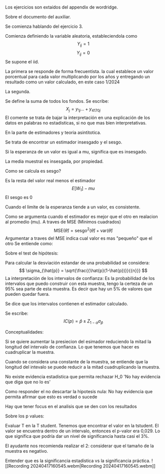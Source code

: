 Los ejercicios son extaidos del appendix de wordridge.

Sobre el documento del auxiliar.

Se comienza hablando del ejercicio 3.

Comienza definiendo la variable aleatoria, estableciendola como $$Y_{ij} = 1 $$$$ Y_{ij} = 0 $$ Se supone el iid. 

La primera se responde de forma frecuentista. la cual establece un valor porcentual para cada valor multiplicando por los años y entregando un resultado como un valor calculado, en este caso 1/2024 

La segunda.

Se define la suma de todos los fondos. Se escribe: $$ X_j = y_{1j}...+ y_{4170j} $$ El comente se trata de bajar la interpretación en una explicación de los datos en palabras no estadisticas, si no que mas bien interpretativas.

En la parte de estimadores y teoria asintitotica.

Se trata de encontrar un estimador insesgado y el sesgo.

Si la esperanza de un valor es igual a mu, significa que es insesgado.

La media muestral es insesgada, por propiedad.

Como se calcula es sesgo?

Es la resta del valor real menos el estimador
$$ E[W_1] - mu $$ El sesgo es 0

Cuando el limite de la esperanza tiende a un valor, es consistente.

Como se argumenta cuando el estimador es mejor que el otro en realacion al promedio (mu).
A traves de MSE (Mínimos cuadrados) $$
\text{MSE} (\hat{\theta}) = \text{sesgo}^2 (\hat{\theta}) + \text{var} (\hat{\theta})
$$
Argumentar a traves del MSE indica cual valor es mas "pequeño" que el otro
Se entiende como: 

Sobre el test de hipótesis:

Para calcular la desviación estandar de una probabilidad se considera:
$$
\sigma_{\hat{p}} = \sqrt{\frac{{\hat{p}(1-\hat{p})}}{{n}}}
$$La interpretación de los intervalos de confianza:
Es la probabilidad de los intervalos que puedo construir con esta muestra, tengo la certeza de un 95% sea parte de esta muestra. Es decir que hay un 5% de valores que pueden quedar fuera.

Se dice que los intervalos contienen el estimador calculado.

Se escribe:$$
IC(p) = \hat{p} \pm Z_{1-\alpha} \sigma_{\hat{p}}
$$

Conceptualidades:

Si se quiere aumentar la presiecion del esimador reduciendo la mitad la longitud del intervalo de confianza. Lo que tenemos que hacer es cuadruplicar la muestra.

Cuando se considera una constante de la muestra, se entiende que la longitud del intevalo se puede reducir a la mitad cuadruplicando la muestra.

No existe evidencia estadistica que permita rechazar H_0
'No hay evidencia que diga que no lo es'

Como responder el no descartar la hipotesis nula:
No hay evidencia que permita afirmar que esto es verdad o sucede

Hay que tener focus en el analisis que se den con los resultados

Sobre los p values:

Evaluar T en la T student.
Tenemos que encontrar el valor en la tstudent. El valor se encuentra dentro de un intervalo, entonces el p-valor era 0,029. Lo que significa que podría dar un nivel de significancia hasta casi el 3%.

El ayudante nos recomienda realizar el 2: considerar que el tamaño de la muestra es negativo.

Entender que es la significancia estadística vs la significancia práctica.
![[Recording 20240417160545.webm|Recording 20240417160545.webm]]
